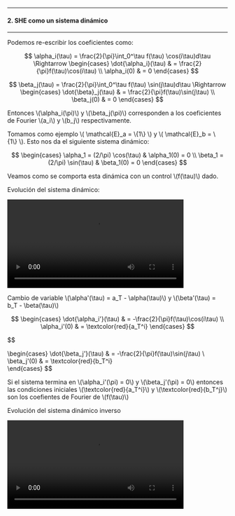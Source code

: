 

<!-- --------------------- -->
<section>

<section>
<p style="padding-top:200px"></p>
</section>


<hr>
<h4> 2. SHE como un sistema dinámico</h4>
<hr>

<!--  -->
<section>

<p>Podemos re-escribir los coeficientes como:</p>

$$ 
\alpha_i(\tau) = \frac{2}{\pi}\int_0^\tau f(\tau) \cos(i\tau)d\tau 
\Rightarrow
\begin{cases} 
    \dot{\alpha_i}(\tau) & = \frac{2}{\pi}f(\tau)\cos(i\tau) \\  
    \alpha_i(0) & = 0       
\end{cases}
$$

$$
\beta_j(\tau) = \frac{2}{\pi}\int_0^\tau f(\tau) \sin(j\tau)d\tau 
\Rightarrow
\begin{cases} 
    \dot{\beta}_j(\tau) & = \frac{2}{\pi}f(\tau)\sin(j\tau) \\  
    \beta_j(0) & = 0       
\end{cases}
$$

<p>
Entonces \(\alpha_i(\pi)\) y \(\beta_j(\pi)\) corresponden a los coeficientes de Fourier \(a_i\) y \(b_j\) respectivamente.
</p>

</section>

<!-- --------------------- -->

<section>
<p>Tomamos como ejemplo \( \mathcal{E}_a = \{1\} \) y \( \mathcal{E}_b = \{1\} \). Esto nos da el siguiente sistema dinámico:</p>

$$
\begin{cases}
    \alpha_1 = (2/\pi) \cos(\tau) & \alpha_1(0) = 0 \\
    \beta_1  = (2/\pi) \sin(\tau)  & \beta_1(0) = 0
\end{cases}
$$

<p>
Veamos como se comporta esta dinámica con un control \(f(\tau)\) dado.
</p>
</section>

<!-- --------------------- -->

<section>
<p>Evolución del sistema dinámico:</p>
<video controls width="80%" src="{{site.url}}/{{site.baseurl}}/videos/peaks.mp4"></video>
</section>

 <!-- --------------------- -->

 <section>
 
<p> Cambio de variable \(\alpha'(\tau) = a_T - \alpha(\tau)\) y  \(\beta'(\tau) = b_T - \beta(\tau)\)</p>

$$ 
\begin{cases} 
    \dot{\alpha_i'}(\tau) & = -\frac{2}{\pi}f(\tau)\cos(i\tau) \\  
    \alpha_i'(0) & = \textcolor{red}{a_T^i}      
\end{cases}
$$

$$

\begin{cases} 
    \dot{\beta_j'}(\tau) & = -\frac{2}{\pi}f(\tau)\sin(j\tau) \\  
    \beta_j'(0) & = \textcolor{red}{b_T^i}        
\end{cases}
$$

<p>Si el sistema termina en \(\alpha_i'(\pi) = 0\) y \(\beta_j'(\pi) = 0\) entonces las condiciones iniciales \(\textcolor{red}{a_T^i}\) y \(\textcolor{red}{b_T^j}\) son los coefientes de Fourier de \(f(\tau)\)
</p>
</section> 

<!--  -->

<section>
<p>Evolución del sistema dinámico inverso</p>
<video src="{{site.url}}/{{site.baseurl}}/videos/peaks-rev.mp4" controls width="80%">
</video>
</section>

</section>

<!--  -->

